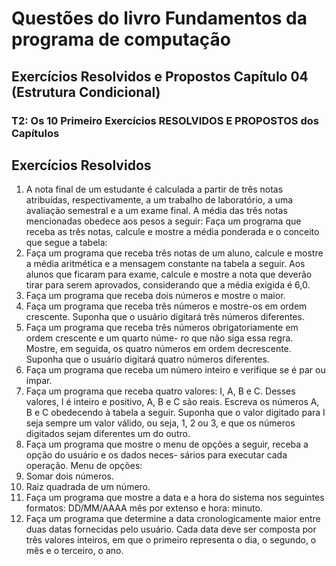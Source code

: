 # Questões do livro Fundamentos da programa de computação

## Exercícios Resolvidos e Propostos Capítulo 04 (Estrutura Condicional) 
### T2: Os 10 Primeiro Exercícios RESOLVIDOS E PROPOSTOS dos Capítulos
## Exercícios Resolvidos

1. A nota final de um estudante é calculada a partir de três notas atribuídas, respectivamente, a um trabalho de laboratório, a uma avaliação semestral e a um exame final. A média das três notas mencionadas obedece aos pesos a seguir: 
Faça um programa que receba as três notas, calcule e mostre a média ponderada e o conceito que segue a tabela:
2. Faça um programa que receba três notas de um aluno, calcule e mostre a média aritmética e a mensagem constante na tabela a seguir. Aos alunos que ficaram para exame, calcule e mostre a nota que deverão tirar para serem aprovados, considerando que a média exigida é 6,0.
3. Faça um programa que receba dois números e mostre o maior.
4. Faça um programa que receba três números e mostre-os em ordem crescente. Suponha que o usuário digitará três números diferentes.
5. Faça um programa que receba três números obrigatoriamente em ordem crescente e um quarto núme-
ro que não siga essa regra. Mostre, em seguida, os quatro números em ordem decrescente. Suponha que o usuário digitará quatro números diferentes.
6. Faça um programa que receba um número inteiro e verifique se é par ou ímpar.
7. Faça um programa que receba quatro valores: I, A, B e C. Desses valores, I é inteiro e positivo, A, B e C são reais. Escreva os números A, B e C obedecendo à tabela a seguir. Suponha que o valor digitado para I seja sempre um valor válido, ou seja, 1, 2 ou 3, e que os números digitados sejam diferentes um do outro.
8. Faça um programa que mostre o menu de opções a seguir, receba a opção do usuário e os dados neces-
sários para executar cada operação.
Menu de opções:
1. Somar dois números.
2. Raiz quadrada de um número.
9. Faça um programa que mostre a data e a hora do sistema nos seguintes formatos: DD/MM/AAAA mês por extenso e hora: minuto.
10. Faça um programa que determine a data cronologicamente maior entre duas datas fornecidas pelo usuário. Cada data deve ser composta por três valores inteiros, em que o primeiro representa o dia, o segundo, o mês e o terceiro, o ano.
